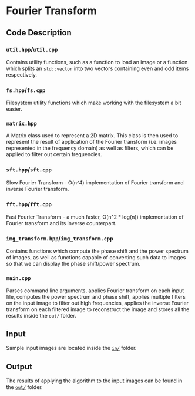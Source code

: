 # Fourier Transform

## Code Description

### `util.hpp`/`util.cpp`

Contains utility functions, such as a function to load an image
or a function which splits an `std::vector` into two vectors
containing even and odd items respectively.

### `fs.hpp`/`fs.cpp`

Filesystem utility functions which make working with the filesystem
a bit easier.

### `matrix.hpp`

A Matrix class used to represent a 2D matrix. This class is then
used to represent the result of application of the Fourier transform
(i.e. images represented in the frequency domain) as well as filters,
which can be applied to filter out certain frequencies.


### `sft.hpp`/`sft.cpp`

Slow Fourier Transform - O(n^4) implementation of Fourier transform
and inverse Fourier transform.


### `fft.hpp`/`fft.cpp`

Fast Fourier Transform - a much faster, O(n^2 * log(n)) implementation
of Fourier transform and its inverse counterpart.

### `img_transform.hpp`/`img_transform.cpp`

Contains functions which compute the phase shift and the power spectrum
of images, as well as functions capable of converting such data to images
so that we can display the phase shift/power spectrum.

### `main.cpp`

Parses command line arguments, applies Fourier transform on each input file,
computes the power spectrum and phase shift, applies multiple filters on the
input image to filter out high frequencies, applies the inverse Fourier
transform on each filtered image to reconstruct the image and stores all the
results inside the `out/` folder.

## Input

Sample input images are located inside the [`in/`](in/) folder.

## Output

The results of applying the algorithm to the input images can be
found in the [`out/`](out/) folder.
